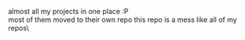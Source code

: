 almost all my projects in one place :P\
most of them moved to their own repo
this repo is a mess like all of my repos\

